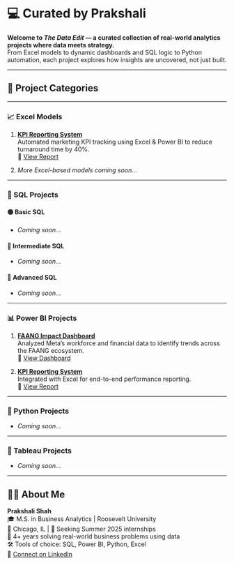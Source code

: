 # 💻 Curated by Prakshali

**Welcome to *The Data Edit* — a curated collection of real-world analytics projects where data meets strategy.**  
From Excel models to dynamic dashboards and SQL logic to Python automation, each project explores how insights are uncovered, not just built.

---

## 📁 Project Categories

---

### 📈 Excel Models

1. **[KPI Reporting System](https://github.com/yourusername/kpi-reporting-system)**  
   Automated marketing KPI tracking using Excel & Power BI to reduce turnaround time by 40%.  
   🔗 [View Report](#)

2. *More Excel-based models coming soon...*

---

### 🧠 SQL Projects

#### 🟢 Basic SQL
- *Coming soon...*

#### 🔵 Intermediate SQL
- *Coming soon...*

#### 🔴 Advanced SQL
- *Coming soon...*

---

### 📊 Power BI Projects

1. **[FAANG Impact Dashboard](https://github.com/yourusername/faang-impact-dashboard)**  
   Analyzed Meta’s workforce and financial data to identify trends across the FAANG ecosystem.  
   🔗 [View Dashboard](#)

2. **[KPI Reporting System](https://github.com/yourusername/kpi-reporting-system)**  
   Integrated with Excel for end-to-end performance reporting.  
   🔗 [View Report](#)

---

### 🐍 Python Projects

- *Coming soon...*

---

### 🎨 Tableau Projects

- *Coming soon...*

---

## 🧑‍💻 About Me

**Prakshali Shah**  
🎓 M.S. in Business Analytics | Roosevelt University  
📍 Chicago, IL | 💼 Seeking Summer 2025 internships  
🧠 4+ years solving real-world business problems using data  
🛠️ Tools of choice: SQL, Power BI, Python, Excel  
🔗 [Connect on LinkedIn](https://linkedin.com/in/prakshalishah)

